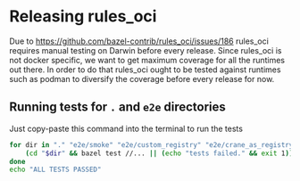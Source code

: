 <!-- TODO: remove this doc once https://github.com/bazel-contrib/rules_oci/issues/186 is resolved -->

# Releasing rules_oci

Due to https://github.com/bazel-contrib/rules_oci/issues/186 rules_oci requires manual testing on Darwin before every release.
Since rules_oci is not docker specific, we want to get maximum coverage for all the runtimes out there. In order to do that
rules_oci ought to be tested against runtimes such as podman to diversify the coverage before every release for now.

## Running tests for `.` and `e2e` directories

Just copy-paste this command into the terminal to run the tests

```bash
for dir in "." "e2e/smoke" "e2e/custom_registry" "e2e/crane_as_registry" "e2e/platforms"; do
    (cd "$dir" && bazel test //... || (echo "tests failed." && exit 1))
done
echo "ALL TESTS PASSED"
```
